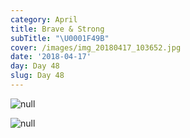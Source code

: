```yaml
---
category: April
title: Brave & Strong
subTitle: "\U0001F49B"
cover: /images/img_20180417_103652.jpg
date: '2018-04-17'
day: Day 48
slug: Day 48
---
```

![null](/images/img_20180417_103652.jpg)

![null](/images/img_20180417_154829.jpg)
